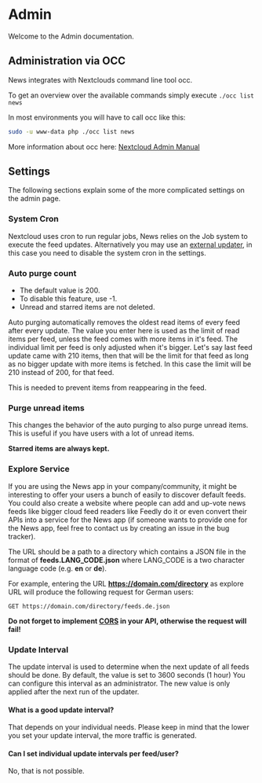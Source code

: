 # Admin

Welcome to the Admin documentation.

## Administration via OCC

News integrates with Nextclouds command line tool occ.

To get an overview over the available commands simply execute `./occ list news`

In most environments you will have to call occ like this:

```bash
sudo -u www-data php ./occ list news
```

More information about occ here: [Nextcloud Admin Manual](https://docs.nextcloud.com/server/latest/admin_manual/configuration_server/occ_command.html)

## Settings

The following sections explain some of the more complicated settings on the admin page.

### System Cron

Nextcloud uses cron to run regular jobs, News relies on the Job system to execute the feed updates.
Alternatively you may use an [external updater](https://nextcloud.github.io/news/clients/#update-clients), in this case you need to disable the system cron in the settings.

### Auto purge count

- The default value is 200.
- To disable this feature, use -1.
- Unread and starred items are not deleted.

Auto purging automatically removes the oldest read items of every feed after every update.
The value you enter here is used as the limit of read items per feed, unless the feed comes with more items in it's feed.
The individual limit per feed is only adjusted when it's bigger. Let's say last feed update came with 210 items,
then that will be the limit for that feed as long as no bigger update with more items is fetched.
In this case the limit will be 210 instead of 200, for that feed.

This is needed to prevent items from reappearing in the feed.

### Purge unread items

This changes the behavior of the auto purging to also purge unread items. This is useful if you have users with a lot of unread items.

**Starred items are always kept.**

### Explore Service

If you are using the News app in your company/community, it might be interesting to offer your users a bunch of easily to discover default feeds. You could also create a website where people can add and up-vote news feeds like bigger cloud feed readers like Feedly do it or even convert their APIs into a service for the News app (if someone wants to provide one for the News app, feel free to contact us by creating an issue in the bug tracker).

The URL should be a path to a directory which contains a JSON file in the format of **feeds.LANG_CODE.json** where LANG_CODE is a two character language code (e.g. **en** or **de**).

For example, entering the URL **<https://domain.com/directory>** as explore URL will produce the following request for German users:

    GET https://domain.com/directory/feeds.de.json

**Do not forget to implement [CORS](https://developer.mozilla.org/en-US/docs/Web/HTTP/Access_control_CORS) in your API, otherwise the request will fail!**

### Update Interval

The update interval is used to determine when the next update of all feeds should be done.
By default, the value is set to 3600 seconds (1 hour) You can configure this interval as an administrator.
The new value is only applied after the next run of the updater.

#### What is a good update interval?

That depends on your individual needs.
Please keep in mind that the lower you set your update interval, the more traffic is generated.

#### Can I set individual update intervals per feed/user?

No, that is not possible.
